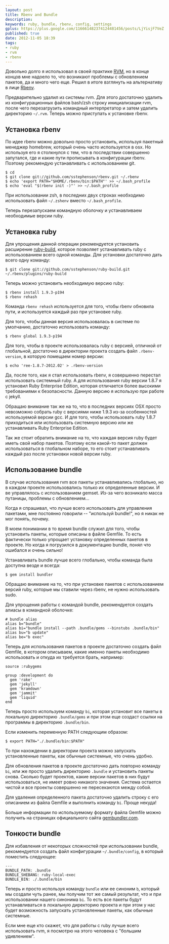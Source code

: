 ```yaml
---
layout: post
title: Rbenv and Bundle
description: 
keywords: ruby, bundle, rbenv, config, settings
gplus: https://plus.google.com/116661482374124481456/posts/LjYisjF7VeZ
published: true
date: 2012-11-05 18:39
tags:
- ruby
- rvm
- rbenv
---
```


Довольно долго я использовал в своей практике [RVM](http://www.juev.ru/tags/rvm/ "Tags RVM"), но в конце концов мне надоело то, что возникают проблемы с обновлением пакетов, да и много чего еще. Решил в итоге взглянуть на альтернативу в лице [Rbenv](https://github.com/sstephenson/rbenv "Simple Ruby Version Management: rbenv").

Предварительно удалил из системы rvm. Для этого достаточно удалить из конфигурационных файлов bash/zsh строку инициализации rvm, после чего перезагрузить командный интерпретатор и затем удалить директорию `~/.rvm`. Теперь можно приступать к установке rbenv.

## Установка rbenv ##

По идее rbenv можно довольно просто установить, используя пакетный менеджер homebrew, который очень часто используется в osx. Но используя его я столкнулся с тем, что в последствии совершенно запутался, где и какие пути прописывать в конфигурации rbenv. Поэтому рекомендую устанавливать с использованием git.

    $ cd
    $ git clone git://github.com/sstephenson/rbenv.git ~/.rbenv
    $ echo 'export PATH="$HOME/.rbenv/bin:$PATH"' >> ~/.bash_profile
    $ echo 'eval "$(rbenv init -)"' >> ~/.bash_profile

При использовании zsh, в последних двух строках необходимо использовать файл `~/.zshenv` вместо `~/.bash_profile`.

Теперь перезапускаем командную оболочку и устанавливаем необходимые версии ruby.

## Установка ruby ##

Для упрощения данной операции рекомендуется установить расширение [ruby-build](https://github.com/sstephenson/ruby-build "ruby-build"), которое позволяет устанавливать ruby с использованием всего одной команды. Для установки достаточно дать всего одну команду:

    $ git clone git://github.com/sstephenson/ruby-build.git ~/.rbenv/plugins/ruby-build

Теперь можно установить необходимую версию ruby:

    $ rbenv install 1.9.3-p194
    $ rbenv rehash

Команда `rbenv rehash` используется для того, чтобы rbenv обновила пути, и используется каждый раз при установке ruby.

Для того, чтобы данная версия использовалась в системе по умолчанию, достаточно использовать команду:

    $ rbenv global 1.9.3-p194

Для того, чтобы в проекте использовалась ruby с версией, отличной от глобальной, достаточно в директории проекта создать файл `.rbenv-version`, в которую помещаем номер версии:

    $ echo 'ree-1.8.7-2012.02' > .rbenv-version

Да, после того, как я стал использовать rbenv, я совершенно перестал использовать системный ruby. А для использования ruby версии 1.8.7 я установил Ruby Enterprise Edition, которая отличается более высокими требованиями к безопасности. Данную версию я использую при работе с jekyll.

Обращаю внимание так же на то, что в последних версиях OSX просто невозможно собрать ruby с версиями ниже 1.9.3 из-за особенностей используемой версии gcc. И для того, чтобы использовать ruby 1.8.7 приходиться или использовать системную версию или же устанавливать  Ruby Enterprise Edition.

Так же стоит обратить внимание на то, что каждая версия ruby будет иметь свой набор пакетов. Поэтому если какой-то пакет должен использоваться в глобальном наборе, то его стоит устанавливать каждый раз после установки новой версии ruby.

## Использование bundle ##

В случае использования rvm все пакеты устанавливались глобально, но в каждом проекте использовались только их определенные версии. И ве управлялось с использованием gemset. Из-за чего возникало масса путаницы, проблемы с обновлением...

Когда я спрашивал, что лучше всего использовать для управления пакетами, мне постоянно говорили -- "используй bundle!", но я никак не мог понять, почему.

В моем понимании в то время bundle служил для того, чтобы установить пакеты, которые описаны в файле Gemfile. То есть фактически только упрощает установку определенных пакетов в проекте. Но когда я погрузился в документацию bundle, понял что ошибался и очень сильно!

Устанавливать bundle лучше всего глобально, чтобы команда была доступна везде и всегда:

    $ gem install bundler

Обращаю внимание на то, что при установке пакетов с использованием версий ruby, которые мы ставили через rbenv, не нужно использовать sudo.

Для упрощения работы с командой bundle, рекомендуется создать алиасы в командной оболочке:

    # bundle alias
    alias b="bundle"
    alias bi="bundle install --path .bundle/gems --binstubs .bundle/bin"
    alias bu="b update"
    alias be="b exec"

Теперь для использования пакетов в проекте достаточно создать файл Gemfile, в котором описываем, какие именно пакеты необходимо использовать и откуда их требуется брать, например:

    source :rubygems

    group :development do
      gem 'rake'
      gem 'jekyll'
      gem 'kramdown'
      gem 'jammit'
      gem 'liquid'
    end

Теперь просто используем команду `bi`, которая установит все пакеты в локальную директорию `.bundle/gems` и при этом еще создаст ссылки на программы в директорию `.bundle/bin`.

Если изменить переменную PATH следующим образом:

    $ export PATH="./.bundle/bin:$PATH"

То при нахождении в директории проекта можно запускать установленные пакеты, как обычные системные, что очень удобно.

Для обновления пакетов в проекте достаточно дать повторно команду `bi`, или же просто удалить директорию `.bundle` и установить пакеты снова. Сколько будет проектов, какие версии пакетов в них будут использоваться, не имеет ровно никакого значения. Система остается чистой и все проекты совершенно не пересекаются между собой.

Для удаления определенного пакета достаточно удалить строку с его описанием из файла Gemfile и выполнить команду `bi`. Проще некуда!

Больше информации по используемому формату файла Gemfile можно получить на страницах официального сайта [gembundler.com](http://gembundler.com "Bundler: The best way to manage Ruby applications").

## Тонкости bundle ##

Для избавления от некоторых сложностей при использовании bundle, рекомендуется создать файл конфигурации `~/.bundle/config`, в который поместить следующее:

    ---
    BUNDLE_PATH: .bundle
    BUNDLE_SHEBANG: ruby-local-exec
    BUNDLE_BIN: ./.bundle/bin

Теперь и просто используя команду `bundle` или ее синоним `b`, который мы создали чуть ранее, мы получим тот же самый результат, что и при использовании нашего синонима `bi`. То есть все пакеты будут устанавливаться в локальную директорию проекта и при этом у нас будет возможность запускать установленные пакеты, как обычные системные.

Если мне еще кто скажет, что для работы с ruby лучше всего использовать rvm, я посмотрю на этого человека с "большим удивлением".
